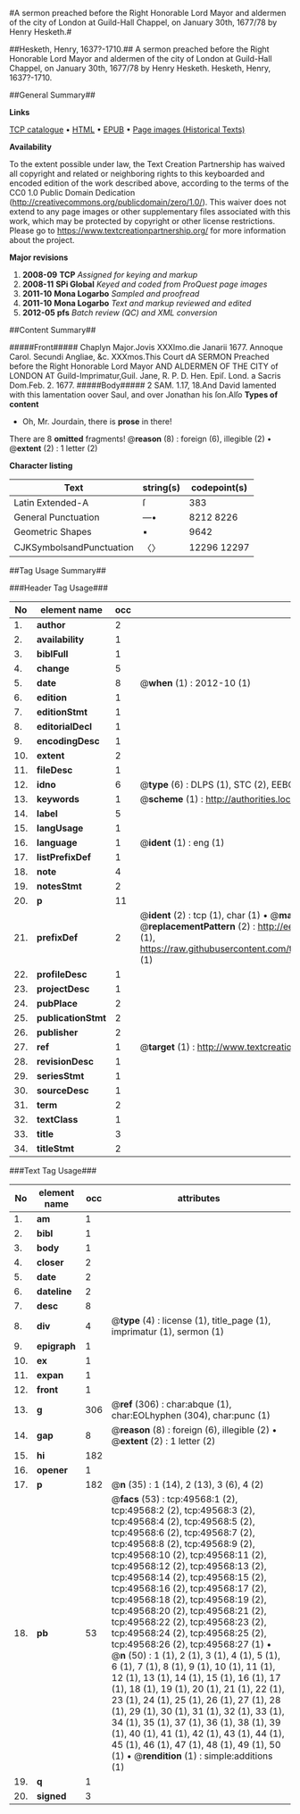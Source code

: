 #A sermon preached before the Right Honorable Lord Mayor and aldermen of the city of London at Guild-Hall Chappel, on January 30th, 1677/78 by Henry Hesketh.#

##Hesketh, Henry, 1637?-1710.##
A sermon preached before the Right Honorable Lord Mayor and aldermen of the city of London at Guild-Hall Chappel, on January 30th, 1677/78 by Henry Hesketh.
Hesketh, Henry, 1637?-1710.

##General Summary##

**Links**

[TCP catalogue](http://www.ota.ox.ac.uk/tcp/)  • 
[HTML](http://tei.it.ox.ac.uk/tcp/Texts-HTML/free/A43/A43456.html)  • 
[EPUB](http://tei.it.ox.ac.uk/tcp/Texts-EPUB/free/A43/A43456.epub) • 
[Page images (Historical Texts)](https://historicaltexts.jisc.ac.uk/eebo-11821209e)

**Availability**

To the extent possible under law, the Text Creation Partnership has waived all copyright and related or neighboring rights to this keyboarded and encoded edition of the work described above, according to the terms of the CC0 1.0 Public Domain Dedication (http://creativecommons.org/publicdomain/zero/1.0/). This waiver does not extend to any page images or other supplementary files associated with this work, which may be protected by copyright or other license restrictions. Please go to https://www.textcreationpartnership.org/ for more information about the project.

**Major revisions**

1. __2008-09__ __TCP__ *Assigned for keying and markup*
1. __2008-11__ __SPi Global__ *Keyed and coded from ProQuest page images*
1. __2011-10__ __Mona Logarbo__ *Sampled and proofread*
1. __2011-10__ __Mona Logarbo__ *Text and markup reviewed and edited*
1. __2012-05__ __pfs__ *Batch review (QC) and XML conversion*

##Content Summary##

#####Front#####
Chaplyn Major.Jovis XXXImo.die Janarii 1677. Annoque Carol. Secundi Angliae, &c. XXXmos.This Court dA SERMON Preached before the Right Honorable Lord Mayor AND ALDERMEN OF THE CITY of LONDON AT Guild-Imprimatur,Guil. Jane, R. P. D. Hen. Epiſ. Lond. a Sacris Dom.Feb. 2. 1677.
#####Body#####
2 SAM. 1.17, 18.And David lamented with this lamentation oover Saul, and over Jonathan his ſon.Alſo 
**Types of content**

  * Oh, Mr. Jourdain, there is **prose** in there!

There are 8 **omitted** fragments! 
 @__reason__ (8) : foreign (6), illegible (2)  •  @__extent__ (2) : 1 letter (2)

**Character listing**


|Text|string(s)|codepoint(s)|
|---|---|---|
|Latin Extended-A|ſ|383|
|General Punctuation|—•|8212 8226|
|Geometric Shapes|▪|9642|
|CJKSymbolsandPunctuation|〈〉|12296 12297|

##Tag Usage Summary##

###Header Tag Usage###

|No|element name|occ|attributes|
|---|---|---|---|
|1.|__author__|2||
|2.|__availability__|1||
|3.|__biblFull__|1||
|4.|__change__|5||
|5.|__date__|8| @__when__ (1) : 2012-10 (1)|
|6.|__edition__|1||
|7.|__editionStmt__|1||
|8.|__editorialDecl__|1||
|9.|__encodingDesc__|1||
|10.|__extent__|2||
|11.|__fileDesc__|1||
|12.|__idno__|6| @__type__ (6) : DLPS (1), STC (2), EEBO-CITATION (1), OCLC (1), VID (1)|
|13.|__keywords__|1| @__scheme__ (1) : http://authorities.loc.gov/ (1)|
|14.|__label__|5||
|15.|__langUsage__|1||
|16.|__language__|1| @__ident__ (1) : eng (1)|
|17.|__listPrefixDef__|1||
|18.|__note__|4||
|19.|__notesStmt__|2||
|20.|__p__|11||
|21.|__prefixDef__|2| @__ident__ (2) : tcp (1), char (1)  •  @__matchPattern__ (2) : ([0-9\-]+):([0-9IVX]+) (1), (.+) (1)  •  @__replacementPattern__ (2) : http://eebo.chadwyck.com/downloadtiff?vid=$1&page=$2 (1), https://raw.githubusercontent.com/textcreationpartnership/Texts/master/tcpchars.xml#$1 (1)|
|22.|__profileDesc__|1||
|23.|__projectDesc__|1||
|24.|__pubPlace__|2||
|25.|__publicationStmt__|2||
|26.|__publisher__|2||
|27.|__ref__|1| @__target__ (1) : http://www.textcreationpartnership.org/docs/. (1)|
|28.|__revisionDesc__|1||
|29.|__seriesStmt__|1||
|30.|__sourceDesc__|1||
|31.|__term__|2||
|32.|__textClass__|1||
|33.|__title__|3||
|34.|__titleStmt__|2||


###Text Tag Usage###

|No|element name|occ|attributes|
|---|---|---|---|
|1.|__am__|1||
|2.|__bibl__|1||
|3.|__body__|1||
|4.|__closer__|2||
|5.|__date__|2||
|6.|__dateline__|2||
|7.|__desc__|8||
|8.|__div__|4| @__type__ (4) : license (1), title_page (1), imprimatur (1), sermon (1)|
|9.|__epigraph__|1||
|10.|__ex__|1||
|11.|__expan__|1||
|12.|__front__|1||
|13.|__g__|306| @__ref__ (306) : char:abque (1), char:EOLhyphen (304), char:punc (1)|
|14.|__gap__|8| @__reason__ (8) : foreign (6), illegible (2)  •  @__extent__ (2) : 1 letter (2)|
|15.|__hi__|182||
|16.|__opener__|1||
|17.|__p__|182| @__n__ (35) : 1 (14), 2 (13), 3 (6), 4 (2)|
|18.|__pb__|53| @__facs__ (53) : tcp:49568:1 (2), tcp:49568:2 (2), tcp:49568:3 (2), tcp:49568:4 (2), tcp:49568:5 (2), tcp:49568:6 (2), tcp:49568:7 (2), tcp:49568:8 (2), tcp:49568:9 (2), tcp:49568:10 (2), tcp:49568:11 (2), tcp:49568:12 (2), tcp:49568:13 (2), tcp:49568:14 (2), tcp:49568:15 (2), tcp:49568:16 (2), tcp:49568:17 (2), tcp:49568:18 (2), tcp:49568:19 (2), tcp:49568:20 (2), tcp:49568:21 (2), tcp:49568:22 (2), tcp:49568:23 (2), tcp:49568:24 (2), tcp:49568:25 (2), tcp:49568:26 (2), tcp:49568:27 (1)  •  @__n__ (50) : 1 (1), 2 (1), 3 (1), 4 (1), 5 (1), 6 (1), 7 (1), 8 (1), 9 (1), 10 (1), 11 (1), 12 (1), 13 (1), 14 (1), 15 (1), 16 (1), 17 (1), 18 (1), 19 (1), 20 (1), 21 (1), 22 (1), 23 (1), 24 (1), 25 (1), 26 (1), 27 (1), 28 (1), 29 (1), 30 (1), 31 (1), 32 (1), 33 (1), 34 (1), 35 (1), 37 (1), 36 (1), 38 (1), 39 (1), 40 (1), 41 (1), 42 (1), 43 (1), 44 (1), 45 (1), 46 (1), 47 (1), 48 (1), 49 (1), 50 (1)  •  @__rendition__ (1) : simple:additions (1)|
|19.|__q__|1||
|20.|__signed__|3||

